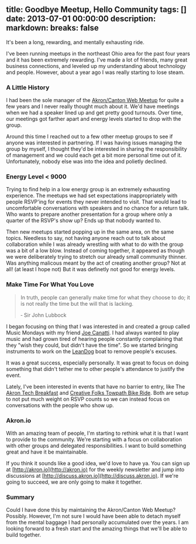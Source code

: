 title: Goodbye Meetup, Hello Community
tags: []
date: 2013-07-01 00:00:00
description:
markdown:
  breaks: false
---

It's been a long, rewarding, and mentally exhausting ride.

I've been running meetups in the northeast Ohio area for the past four years
and it has been extremely rewarding. I've made a lot of friends, many great
business connections, and leveled up my understanding about technology and people.
However, about a year ago I was really starting to lose steam.

### A Little History

I had been the sole manager of the [Akron/Canton Web Meetup](http://www.meetup.com/akroncantonweb)
for quite a few years and I never really thought much about it. We'd have
meetings when we had a speaker lined up and get pretty good turnouts. Over time,
our meetings got farther apart and energy levels started to drop with the group.

Around this time I reached out to a few other meetup groups to see if anyone
was interested in partnering. If I was having issues managing the group by myself,
I thought they'd be interested in sharing the responsibility of management and
we could each get a bit more personal time out of it. Unfortunately, nobody else
was into the idea and polietly declined.

### Energy Level < 9000

Trying to find help in a low energy group is an extremely exhausting experience.
The meetups we had set expectations inappropriately with people RSVP'ing for events
they never intended to visit. That would lead to uncomfortable conversations with
speakers and no chance for a return talk. Who wants to prepare another presentation
for a group where only a quarter of the RSVP's show up? Ends up that nobody wanted to.

Then new meetups started popping up in the same area, on the same topics. Needless
to say, not having anyone reach out to talk about collaboration while I was already
wrestling with what to do with the group was a bit of a low blow. Instead of coming
together, it appeared as though we were deliberately trying to stretch our already
small community thinner. Was anything malicous meant by the act of creating another
group? Not at all! (at least I hope not) But it was definetly not good for energy levels.

### Make Time For What You Love

> In truth, people can generally make time for what they choose to do; it is not
> really the time but the will that is lacking.
>
> &dash; Sir John Lubbock

I began focusing on thing that I was interested in and created a group called
Music Mondays with my friend [Joe Canatti](https://twitter.com/JoeCannatti). I
had always wanted to play music and had grown tired of hearing people constantly
complaining that they "wish they could, but didn't have the time". So we started
bringing instruments to work on the [LeanDog](http://www.leandog.com/) boat to
remove people's excuses.

It was a great success, especially personally. It was great to focus on doing
something that didn't tether me to other people's attendance to justify the event.

Lately, I've been interested in events that have no barrier to entry, like The
[Akron Tech Breakfast](http://discuss.akron.io/t/akron-tech-breakfast-every-tuesday-at-7am/14) and
[Creative Folks Towpath Bike Ride](http://discuss.akron.io/t/towpath-bike-riding/21).
Both are setup to not put much weight on RSVP counts so we can instead focus on
conversations with the people who show up.

### Akron.io

With an amazing team of people, I'm starting to rethink what it is that I want
to provide to the community. We're starting with a focus on collaboration with other
groups and delegated responsibilities. I want to build something great and have it
be maintainable.

If you think it sounds like a good idea, we'd love to have ya. You can sign up
at [http://akron.io](http://akron.io) for the weekly newsletter and jump into
discussions at [http://discuss.akron.io](http://discuss.akron.io). If we're going
to succeed, we are only going to make it together.

### Summary

Could I have done this by maintaining the Akron/Canton Web Meetup? Possibly. However,
I'm not sure I would have been able to detach myself from the mental baggage I
had personally accumulated over the years. I am looking forward to a fresh start
and the amazing things that we'll be able to build together.
